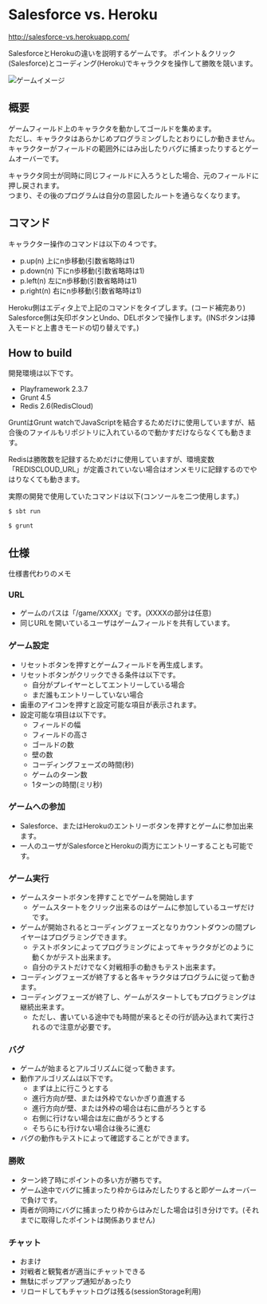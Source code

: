 # Salesforce vs. Heroku

http://salesforce-vs.herokuapp.com/

SalesforceとHerokuの違いを説明するゲームです。
ポイント＆クリック(Salesforce)とコーディング(Heroku)でキャラクタを操作して勝敗を競います。

![ゲームイメージ](public/images/illust/02.png)

## 概要
ゲームフィールド上のキャラクタを動かしてゴールドを集めます。  
ただし、キャラクタはあらかじめプログラミングしたとおりにしか動きません。  
キャラクターがフィールドの範囲外にはみ出したりバグに捕まったりするとゲームオーバーです。  

キャラクタ同士が同時に同じフィールドに入ろうとした場合、元のフィールドに押し戻されます。  
つまり、その後のプログラムは自分の意図したルートを通らなくなります。

## コマンド
キャラクター操作のコマンドは以下の４つです。

- p.up(n) 上にn歩移動(引数省略時は1)
- p.down(n) 下にn歩移動(引数省略時は1)
- p.left(n) 左にn歩移動(引数省略時は1)
- p.right(n) 右にn歩移動(引数省略時は1)

Heroku側はエディタ上で上記のコマンドをタイプします。(コード補完あり)  
Salesforce側は矢印ボタンとUndo、DELボタンで操作します。(INSボタンは挿入モードと上書きモードの切り替えです。)

## How to build
開発環境は以下です。

- Playframework 2.3.7
- Grunt 4.5
- Redis 2.6(RedisCloud)

GruntはGrunt watchでJavaScriptを結合するためだけに使用していますが、結合後のファイルもリポジトリに入れているので動かすだけならなくても動きます。

Redisは勝敗数を記録するためだけに使用していますが、環境変数「REDISCLOUD_URL」が定義されていない場合はオンメモリに記録するのでやはりなくても動きます。

実際の開発で使用していたコマンドは以下(コンソールを二つ使用します。)

``` bash
$ sbt run
````

``` bash
$ grunt
```

## 仕様
仕様書代わりのメモ

### URL
- ゲームのパスは「/game/XXXX」です。(XXXXの部分は任意)
- 同じURLを開いているユーザはゲームフィールドを共有しています。

### ゲーム設定
- リセットボタンを押すとゲームフィールドを再生成します。
- リセットボタンがクリックできる条件は以下です。
  - 自分がプレイヤーとしてエントリーしている場合
  - まだ誰もエントリーしていない場合
- 歯車のアイコンを押すと設定可能な項目が表示されます。
- 設定可能な項目は以下です。
  - フィールドの幅
  - フィールドの高さ
  - ゴールドの数
  - 壁の数
  - コーディングフェーズの時間(秒)
  - ゲームのターン数
  - 1ターンの時間(ミリ秒)

### ゲームへの参加
- Salesforce、またはHerokuのエントリーボタンを押すとゲームに参加出来ます。
- 一人のユーザがSalesforceとHerokuの両方にエントリーすることも可能です。

### ゲーム実行
- ゲームスタートボタンを押すことでゲームを開始します
  - ゲームスタートをクリック出来るのはゲームに参加しているユーザだけです。
- ゲームが開始されるとコーディングフェーズとなりカウントダウンの間プレイヤーはプログラミングできます。
  - テストボタンによってプログラミングによってキャラクタがどのように動くかがテスト出来ます。
  - 自分のテストだけでなく対戦相手の動きもテスト出来ます。
- コーディングフェーズが終了すると各キャラクタはプログラムに従って動きます。
- コーディングフェーズが終了し、ゲームがスタートしてもプログラミングは継続出来ます。
  - ただし、書いている途中でも時間が来るとその行が読み込まれて実行されるので注意が必要です。

### バグ
- ゲームが始まるとアルゴリズムに従って動きます。
- 動作アルゴリズムは以下です。
  - まずは上に行こうとする
  - 進行方向が壁、または外枠でないかぎり直進する
  - 進行方向が壁、または外枠の場合は右に曲がろうとする
  - 右側に行けない場合は左に曲がろうとする
  - そちらにも行けない場合は後ろに進む
- バグの動作もテストによって確認することができます。

### 勝敗
- ターン終了時にポイントの多い方が勝ちです。
- ゲーム途中でバグに捕まったり枠からはみだしたりすると即ゲームオーバーで負けです。
- 両者が同時にバグに捕まったり枠からはみだした場合は引き分けです。(それまでに取得したポイントは関係ありません)

### チャット
- おまけ
- 対戦者と観覧者が適当にチャットできる
- 無駄にポップアップ通知があったり
- リロードしてもチャットログは残る(sessionStorage利用)

